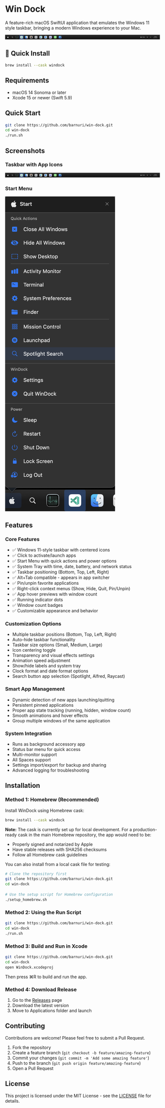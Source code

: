 # Win Dock

A feature-rich macOS SwiftUI application that emulates the Windows 11 style taskbar, bringing a modern Windows experience to your Mac.

![Win Dock Taskbar](screenshots/dock.png)

## 🍺 Quick Install

```bash
brew install --cask windock
```

## Requirements

-   macOS 14 Sonoma or later
-   Xcode 15 or newer (Swift 5.9)

## Quick Start

```bash
git clone https://github.com/barnuri/win-dock.git
cd win-dock
./run.sh
```

## Screenshots

### Taskbar with App Icons

![Win Dock Taskbar](screenshots/dock.png)

### Start Menu

![Start Menu](screenshots/start-menu.png)

## Features

### Core Features

-   ✅ Windows 11-style taskbar with centered icons
-   ✅ Click to activate/launch apps
-   ✅ Start Menu with quick actions and power options
-   ✅ System Tray with time, date, battery, and network status
-   ✅ Taskbar positioning (Bottom, Top, Left, Right)
-   ✅ Alt+Tab compatible - appears in app switcher
-   ✅ Pin/unpin favorite applications
-   ✅ Right-click context menus (Show, Hide, Quit, Pin/Unpin)
-   ✅ App hover previews with window count
-   ✅ Running indicator dots
-   ✅ Window count badges
-   ✅ Customizable appearance and behavior

### Customization Options

-   Multiple taskbar positions (Bottom, Top, Left, Right)
-   Auto-hide taskbar functionality
-   Taskbar size options (Small, Medium, Large)
-   Icon centering toggle
-   Transparency and visual effects settings
-   Animation speed adjustment
-   Show/hide labels and system tray
-   Clock format and date format options
-   Search button app selection (Spotlight, Alfred, Raycast)

### Smart App Management

-   Dynamic detection of new apps launching/quitting
-   Persistent pinned applications
-   Proper app state tracking (running, hidden, window count)
-   Smooth animations and hover effects
-   Group multiple windows of the same application

### System Integration

-   Runs as background accessory app
-   Status bar menu for quick access
-   Multi-monitor support
-   All Spaces support
-   Settings import/export for backup and sharing
-   Advanced logging for troubleshooting

## Installation

### Method 1: Homebrew (Recommended)

Install WinDock using Homebrew cask:

```bash
brew install --cask windock
```

**Note:** The cask is currently set up for local development. For a production-ready cask in the main Homebrew repository, the app would need to be:

-   Properly signed and notarized by Apple
-   Have stable releases with SHA256 checksums
-   Follow all Homebrew cask guidelines

You can also install from a local cask file for testing:

```bash
# Clone the repository first
git clone https://github.com/barnuri/win-dock.git
cd win-dock

# Use the setup script for Homebrew configuration
./setup_homebrew.sh
```

### Method 2: Using the Run Script

```bash
git clone https://github.com/barnuri/win-dock.git
cd win-dock
./run.sh
```

### Method 3: Build and Run in Xcode

```bash
git clone https://github.com/barnuri/win-dock.git
cd win-dock
open WinDock.xcodeproj
```

Then press ⌘R to build and run the app.

### Method 4: Download Release

1. Go to the [Releases](https://github.com/barnuri/win-dock/releases) page
2. Download the latest version
3. Move to Applications folder and launch

## Contributing

Contributions are welcome! Please feel free to submit a Pull Request.

1. Fork the repository
2. Create a feature branch (`git checkout -b feature/amazing-feature`)
3. Commit your changes (`git commit -m 'Add some amazing feature'`)
4. Push to the branch (`git push origin feature/amazing-feature`)
5. Open a Pull Request

## License

This project is licensed under the MIT License - see the [LICENSE](LICENSE) file for details.
